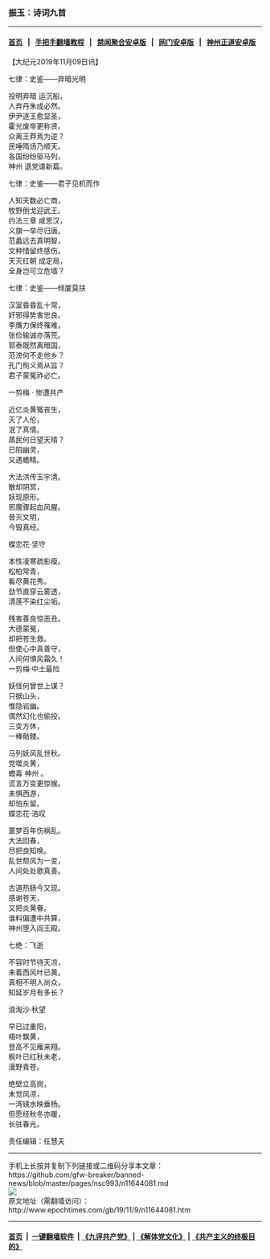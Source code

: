 ### 振玉：诗词九首
------------------------

#### [首页](https://github.com/gfw-breaker/banned-news/blob/master/README.md) &nbsp;&nbsp;|&nbsp;&nbsp; [手把手翻墙教程](https://github.com/gfw-breaker/guides/wiki) &nbsp;&nbsp;|&nbsp;&nbsp; [禁闻聚合安卓版](https://github.com/gfw-breaker/bn-android) &nbsp;&nbsp;|&nbsp;&nbsp; [网门安卓版](https://github.com/oGate2/oGate) &nbsp;&nbsp;|&nbsp;&nbsp; [神州正道安卓版](https://github.com/SzzdOgate/update) 



<div><p>
 【大纪元2019年11月09日讯】
</p>
<p>
 七律：史鉴——弃暗光明
</p>
<p>
 <ok href="http://www.epochtimes.com/gb/tag/%E6%8A%95%E6%98%8E%E5%BC%83%E6%9A%97.html">
  投明弃暗
 </ok>
 运沉船，
 <br/>
 人弃丹朱成必然。
 <br/>
 伊尹逐王愈显圣，
 <br/>
 霍光废帝更称贤。
 <br/>
 众离王莽焉为逆？
 <br/>
 民唾隋炀乃顺天。
 <br/>
 各国纷纷驱马列，
 <br/>
 <ok href="http://www.epochtimes.com/gb/tag/%E7%A5%9E%E5%B7%9E.html">
  神州
 </ok>
 退党谱新篇。
</p>
<p>
 七律：史鉴——君子见机而作
</p>
<p>
 人知天数必亡商，
 <br/>
 牧野倒戈迎武王。
 <br/>
 <ok href="http://www.epochtimes.com/gb/tag/%E7%BA%A6%E6%B3%95%E4%B8%89%E7%AB%A0.html">
  约法三章
 </ok>
 咸思汉，
 <br/>
 义旗一举尽归唐。
 <br/>
 范蠡远去真明智，
 <br/>
 文种惜留终感伤。
 <br/>
 <ok href="http://www.epochtimes.com/gb/tag/%E5%A4%A9%E7%81%AD%E7%BA%A2%E6%9C%9D.html">
  天灭红朝
 </ok>
 成定局，
 <br/>
 全身岂可立危墙？
</p>
<p>
 七律：史鉴——倾厦莫扶
</p>
<p>
 汉室昏昏乱十常，
 <br/>
 奸邪得势害忠良。
 <br/>
 李膺力保终罹难，
 <br/>
 张俭输诚亦落荒。
 <br/>
 郭泰既然离暗国，
 <br/>
 范滂何不走他乡？
 <br/>
 孔门徇义焉从旨？
 <br/>
 君子蒙冤祚必亡。
</p>
<p>
 一剪梅
 <span class="s1">
  ‧
 </span>
 惨遭共产
</p>
<p>
 近亿炎黄冤丧生，
 <br/>
 灭了人伦，
 <br/>
 泯了真情。
 <br/>
 蒸民何日望天晴？
 <br/>
 已陷幽灵，
 <br/>
 又遇蟾精。
</p>
<p>
 大法洪传玉宇清。
 <br/>
 散却阴冥，
 <br/>
 妖现原形。
 <br/>
 邪魔骤起血风腥。
 <br/>
 昔灭文明，
 <br/>
 今毁真经。
</p>
<p>
 蝶恋花‧坚守
</p>
<p>
 本性凌寒疏影瘦。
 <br/>
 松柏常青，
 <br/>
 看尽黄花秀。
 <br/>
 劲节直穿云雾透，
 <br/>
 清莲不染红尘垢。
</p>
<p>
 残害善良惊恶丑。
 <br/>
 大德蒙冤，
 <br/>
 却把苍生救。
 <br/>
 但使心中真善守，
 <br/>
 人间何惧风霜久！
 <br/>
 一剪梅‧中土最险
</p>
<p>
 妖怪何曾世上谋？
 <br/>
 只据山头，
 <br/>
 惟隐岩幽。
 <br/>
 偶然幻化也偷投。
 <br/>
 三变方休，
 <br/>
 一棒骷髅。
</p>
<p>
 马列妖风乱世秋。
 <br/>
 党噬炎黄，
 <br/>
 蟾毒
 <ok href="http://www.epochtimes.com/gb/tag/%E7%A5%9E%E5%B7%9E.html">
  神州
 </ok>
 。
 <br/>
 谎言万变更惊猴。
 <br/>
 未惧西游，
 <br/>
 却怕东留。
 <br/>
 蝶恋花‧浩叹
</p>
<p>
 噩梦百年伤祸乱。
 <br/>
 大法回春，
 <br/>
 尽把良知唤。
 <br/>
 乱世颓风为一变，
 <br/>
 人间处处歌真善。
</p>
<p>
 古道热肠今又现。
 <br/>
 感谢苍天，
 <br/>
 又把炎黄眷。
 <br/>
 谁料偏遭中共算，
 <br/>
 神州堕入阎王殿。
</p>
<p>
 七绝：飞逝
</p>
<p>
 不容时节待天凉，
 <br/>
 未着西风叶已黄。
 <br/>
 真相不明人尚众，
 <br/>
 知延岁月有多长？
</p>
<p>
 浪淘沙‧秋望
</p>
<p>
 早已过重阳，
 <br/>
 梧叶飘黄，
 <br/>
 登高不见雁来翔。
 <br/>
 枫叶已红秋未老，
 <br/>
 漫野青苍。
</p>
<p>
 绝壁立高岗，
 <br/>
 未觉风凉，
 <br/>
 一湾镜水映垂杨。
 <br/>
 但愿经秋冬亦暖，
 <br/>
 长驻春光。
</p>
<p>
 责任编辑：任慧夫
</p>
</div>
<hr/>
手机上长按并复制下列链接或二维码分享本文章：<br/>
https://github.com/gfw-breaker/banned-news/blob/master/pages/nsc993/n11644081.md <br/>
<a href='https://github.com/gfw-breaker/banned-news/blob/master/pages/nsc993/n11644081.md'><img src='https://github.com/gfw-breaker/banned-news/blob/master/pages/nsc993/n11644081.md.png'/></a> <br/>
原文地址（需翻墙访问）：http://www.epochtimes.com/gb/19/11/9/n11644081.htm


------------------------
#### [首页](https://github.com/gfw-breaker/banned-news/blob/master/README.md) &nbsp;|&nbsp; [一键翻墙软件](https://github.com/gfw-breaker/nogfw/blob/master/README.md) &nbsp;| [《九评共产党》](https://github.com/gfw-breaker/9ping.md/blob/master/README.md#九评之一评共产党是什么) | [《解体党文化》](https://github.com/gfw-breaker/jtdwh.md/blob/master/README.md) | [《共产主义的终极目的》](https://github.com/gfw-breaker/gczydzjmd.md/blob/master/README.md)


<img src='http://gfw-breaker.win/banned-news/pages/nsc993/n11644081.md' width='0px' height='0px'/>